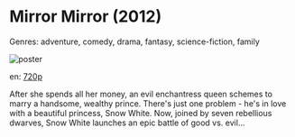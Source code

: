 # Mirror Mirror (2012)

Genres: adventure, comedy, drama, fantasy, science-fiction, family

![poster](http://image.tmdb.org/t/p/w500/twCU43qv4VVqqsIi1NMnGj2kXmp.jpg)

en:
  [720p](magnet:?xt=urn:btih:AE0E8336C5A67F5FEE4C515A3F7B26A76E18B959&tr=udp://glotorrents.pw:6969/announce&tr=udp://tracker.opentrackr.org:1337/announce&tr=udp://torrent.gresille.org:80/announce&tr=udp://tracker.openbittorrent.com:80&tr=udp://tracker.coppersurfer.tk:6969&tr=udp://tracker.leechers-paradise.org:6969&tr=udp://p4p.arenabg.ch:1337&tr=udp://tracker.internetwarriors.net:1337)
  


After she spends all her money, an evil enchantress queen schemes to marry a handsome, wealthy prince. There's just one problem - he's in love with a beautiful princess, Snow White. Now, joined by seven rebellious dwarves, Snow White launches an epic battle of good vs. evil...